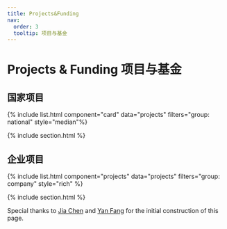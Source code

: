 ```yaml
---
title: Projects&Funding
nav:
  order: 3
  tooltip: 项目与基金
---
```


# <i class="fas fa-chart-bar"></i>Projects & Funding 项目与基金

## 国家项目

{% include list.html component="card" data="projects" filters="group: national" style="median"%}

{% include section.html %}

## 企业项目

{% include list.html component="projects" data="projects" filters="group: company" style="rich" %}


{% include section.html %}

Special thanks to [Jia Chen](https://xuanyuan14.github.io) and [Yan Fang](https://suffoquer-fang.github.io) for the initial construction of this page.
